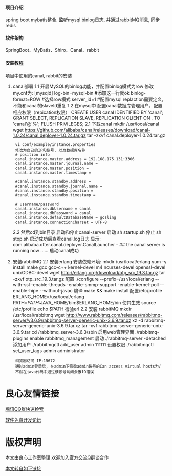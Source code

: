 #### 项目介绍
spring boot mybatis整合. 监听mysql binlog日志, 并通过rabbitMQ消息, 同步redis

#### 软件架构
SpringBoot、MyBatis、Shiro、Canal、rabbit


#### 安装教程

项目中使用的canal, rabbit的安装
1. canal部署
    1.1 开启MySQL的binlog功能，并配置binlog模式为row
        修改my.cnf为:
        [mysqld]
        log-bin=mysql-bin #添加这一行就ok
        binlog-format=ROW #选择row模式
        server_id=1 #配置mysql replaction需要定义，不能和canal的slaveId重复
    1.2 在mysql中 配置canal数据库管理用户，配置相应权限（repication权限）
        CREATE USER canal IDENTIFIED BY 'canal';
        GRANT SELECT, REPLICATION SLAVE, REPLICATION CLIENT ON *.* TO 'canal'@'%';
        FLUSH PRIVILEGES;
    2.1 下载canal
        mkdir /usr/local/canal
        wget https://github.com/alibaba/canal/releases/download/canal-1.0.24/canal.deployer-1.0.24.tar.gz
        tar -zxvf canal.deployer-1.0.24.tar.gz

        vi conf/example/instance.properties
        修改为自己的IP和帐号, 以及数据库名称
        # position info
        canal.instance.master.address = 192.168.175.131:3306
        canal.instance.master.journal.name =
        canal.instance.master.position =
        canal.instance.master.timestamp =

        #canal.instance.standby.address =
        #canal.instance.standby.journal.name =
        #canal.instance.standby.position =
        #canal.instance.standby.timestamp =

        # username/password
        canal.instance.dbUsername = canal
        canal.instance.dbPassword = canal
        canal.instance.defaultDatabaseName = gosling
        canal.instance.connectionCharset = UTF-8
    2.2 然后cd到bin目录  启动和停止canal-server
        启动  sh startup.sh   停止  sh stop.sh
        启动成功后查看canal.log日志
        显示:
            com.alibaba.otter.canal.deployer.CanalLauncher - ## the canal server is running now ......
        启动canal成功

2. 安装rabbitMQ
    2.1 安装erlang
        安装依赖环境:
        mkdir /usr/local/erlang
        yum -y install make gcc gcc-c++ kernel-devel m4 ncurses-devel openssl-devel unixODBC-devel
        wget http://erlang.org/download/otp_src_19.3.tar.gz
        tar -zxvf otp_src_19.3.tar.gz
        配置
        ./configure --prefix=/usr/local/erlang --with-ssl -enable-threads -enable-smmp-support -enable-kernel-poll --enable-hipe --without-javac
        编译
        make && make install
        配置/etc/profile
        ERLANG_HOME=/usr/local/erlang
        PATH=$PATH:$JAVA_HOME/bin:$ERLANG_HOME/bin
        使其生效
        source /etc/profile
        echo $PATH
        检验erl
    2.2 安装 rabbitMQ
        mkdir /usr/local/rabbitmq
        wget http://www.rabbitmq.com/releases/rabbitmq-server/v3.6.9/rabbitmq-server-generic-unix-3.6.9.tar.xz
        xz -d rabbitmq-server-generic-unix-3.6.9.tar.xz
        tar -xvf rabbitmq-server-generic-unix-3.6.9.tar
        cd /rabbitmq_server-3.6.3/sbin
        启用web管理界面
        ./rabbitmq-plugins enable rabbitmq_management
        启动
        ./rabbitmq-server -detached
        添加用户
        ./rabbitmqctl add_user admin 111111
        设置权限
        ./rabbitmqctl set_user_tags admin administrator

        浏览器访问 IP:15672
        通过admin登录后, 在admin下修改admin帐号的Can access virtual hosts为/
        不然在java代码中通过该帐号访问会报IO错误


 # 良心友情链接

[腾讯QQ群快速检索](http://u.720life.cn/s/8cf73f7c)

[软件免费开发论坛](http://u.720life.cn/s/bbb01dc0)

# 版权声明 

本文由良心工作室整理 欢迎加入[官方交流Q群](https://u.720life.cn/s/f2316816)谈合作

[本文转自如下链接](http://u.720life.cn/g/2e71d0f0a5c601172267ba20d3a43c6ef2a87bfd8babe8a31cea79080e1dbc9a04f900e50a71e63fc08d9b5bd8bcd11372245006cc5fa9a5747f19a07e85104d)